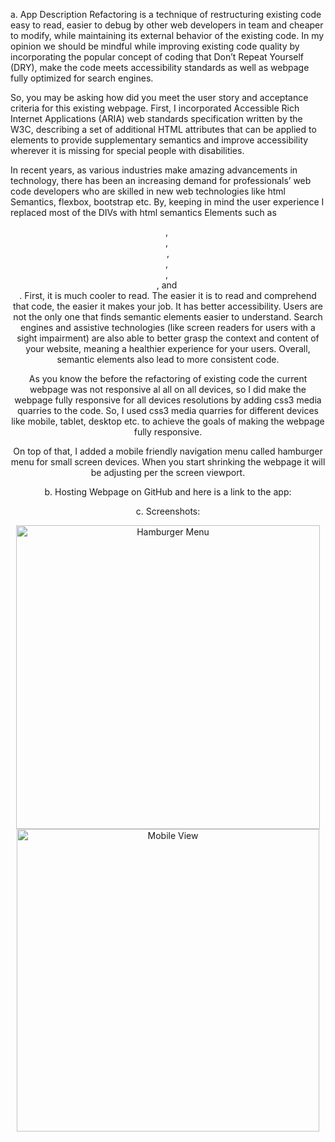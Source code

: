 a.	App Description
Refactoring is a technique of restructuring existing code easy to read, easier to debug by other web developers in team and cheaper to modify, while maintaining its external behavior of the existing code. In my opinion we should be mindful while improving existing code quality by incorporating the popular concept of coding that Don’t Repeat Yourself (DRY), make the code meets accessibility standards as well as webpage fully optimized for search engines. 

So, you may be asking how did you meet the user story and acceptance criteria for this existing webpage. First, I incorporated Accessible Rich Internet Applications (ARIA) web standards specification written by the W3C, describing a set of additional HTML attributes that can be applied to elements to provide supplementary semantics and improve accessibility wherever it is missing for special people with disabilities. 

In recent years, as various industries make amazing advancements in technology, there has been an increasing demand for professionals’ web code developers who are skilled in new web technologies like html Semantics, flexbox, bootstrap etc. By, keeping in mind the user experience I replaced most of the DIVs with html semantics Elements such as <header>, <nav>, <main>, <section>, <article>, <aside>, and <footer>. 
First, it is much cooler to read. The easier it is to read and comprehend that code, the easier it makes your job. It has better accessibility. Users are not the only one that finds semantic elements easier to understand. Search engines and assistive technologies (like screen readers for users with a sight impairment) are also able to better grasp the context and content of your website, meaning a healthier experience for your users. Overall, semantic elements also lead to more consistent code. 

As you know the before the refactoring of existing code the current webpage was not responsive al all on all devices, so I did make the webpage fully responsive for all devices resolutions by adding css3 media quarries to the code. So, I used css3 media quarries for different devices like mobile, tablet, desktop etc. to achieve the goals of making the webpage fully responsive. 

On top of that, I added a mobile friendly navigation menu called hamburger menu for small screen devices. When you start shrinking the webpage it will be adjusting per the screen viewport. 

b.	Hosting Webpage on GitHub and here is a link to the app:

c.  Screenshots:

<img width="486" alt="Hamburger Menu" src="https://user-images.githubusercontent.com/77028806/107091424-a1ba9300-67b6-11eb-8c03-fead0271aa71.png">
<img width="484" alt="Mobile View" src="https://user-images.githubusercontent.com/77028806/107091011-e691fa00-67b5-11eb-863c-85ca14929810.png">
